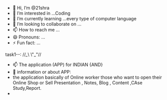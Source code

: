 - 👋 Hi, I’m @21shra
- 👀 I’m interested in ...Coding
- 🌱 I’m currently learning ...every type of computer language
- 💞️ I’m looking to collaborate on ...
- 📫 How to reach me ...
- 😄 Pronouns: ...
- ⚡ Fun fact: ...

<!---
21shra/21shra is a ✨ special ✨ repository because its `README.md` (this file) appears on your GitHub profile.
You can click the Preview link to take a look at your changes.
--->
task1--:
//*_*\\
\\"_"//
- 📫 The application (APP) for INDIAN {AND}
-  👀 information or about APP:
-  the application basically of Online worker those who want to open their Online Shop or Sell Presentation , Notes, Blog , Content ,CAse Study,Report.
- 
